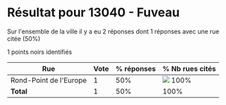 # Résultat pour 13040 - Fuveau

Sur l'ensemble de la ville il y a eu 2 réponses dont 1 réponses avec une rue citée (50%)

1 points noirs identifiés

| Rue | Vote | % réponses | % Nb rues cités|
|-----|------|------------|----------------|
| Rond-Point de l'Europe | 1 | 50% | <img src="../../img/bar_100.gif" />&nbsp;100%|
| **Total** | 1 | 50% | 100%|
